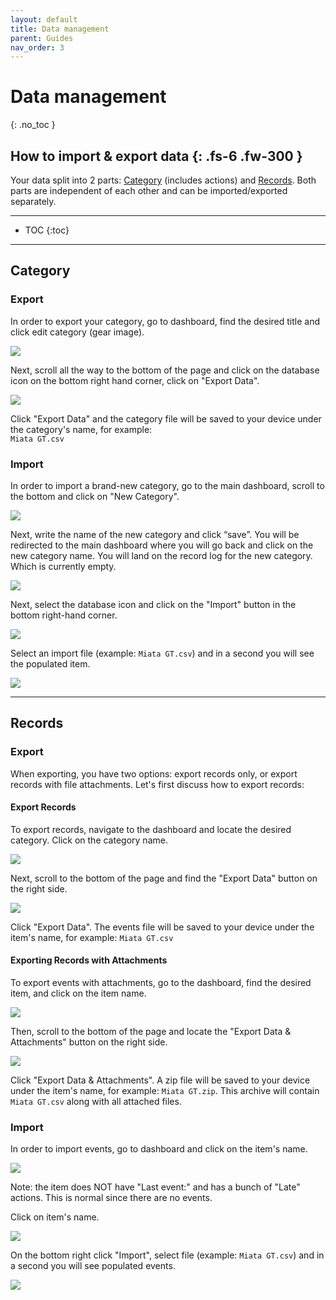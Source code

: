 ```yaml
---
layout: default
title: Data management
parent: Guides
nav_order: 3
---
```


# Data management
{: .no_toc }

How to import & export data
{: .fs-6 .fw-300 }
---

Your data split into 2 parts: [Category](../guides/overview.md#category) (includes actions) and [Records](../guides/overview.md#records). Both parts are independent of each other and can be imported/exported separately.

---

- TOC
{:toc}

--- 

## Category

### Export

In order to export your category, go to dashboard, find the desired title and click edit category (gear image).

![](../../assets/images/guides/import_export/category_settings_gear.png)

Next, scroll all the way to the bottom of the page and click on the database icon on the bottom right hand corner, click on "Export Data".

![](../../assets/images/guides/import_export/category_settings_export.png)

Click "Export Data" and the category file will be saved to your device under the category's name, for example:\
`Miata GT.csv`



### Import

In order to import a brand-new category, go to the main dashboard, scroll to the bottom and click on "New Category".

![](../../assets/images/guides/import_export/add_new_category.png)

Next, write the name of the new category and click “save”. You will be redirected to the main dashboard where you will go back and click on the new category name. You will land on the record log for the new category. Which is currently empty.

![](../../assets/images/guides/import_export/update_category.png)


Next, select the database icon and click on the "Import" button in the bottom right-hand corner.

![](../../assets/images/guides/import_export/new_category_import.png)

Select an import file (example: `Miata GT.csv`) and in a second you will see the populated item.

![](../../assets/images/guides/import_export/newly_imported_records.png)

---

## Records

### Export

When exporting, you have two options: export records only, or export records with file attachments. Let's first discuss how to export records:

#### Export Records
To export records, navigate to the dashboard and locate the desired category. Click on the category name.

![](../../assets/images/guides/import_export/category_records.png)

Next, scroll to the bottom of the page and find the "Export Data" button on the right side.

![](../../assets/images/guides/import_export/records_export.png)

Click "Export Data". The events file will be saved to your device under the item's name, for example:
`Miata GT.csv`

#### Exporting Records with Attachments

To export events with attachments, go to the dashboard, find the desired item, and click on the item name.

![](../../assets/images/guides/import_export/category_records.png)

Then, scroll to the bottom of the page and locate the "Export Data & Attachments" button on the right side.

![](../../assets/images/guides/import_export/records_export.png)

Click "Export Data & Attachments". A zip file will be saved to your device under the item's name, for example:
`Miata GT.zip`. This archive will contain `Miata GT.csv` along with all attached files. 

### Import

In order to import events, go to dashboard and click on the item's name.

![](../../assets/images/guides/import_export/import_records.png)

Note: the item does NOT have "Last event:" and has a bunch of "Late" actions. This is normal since there are no events.

Click on item's name.

![](../../assets/images/guides/import_export/import_records_category_name.png)

On the bottom right click "Import", select file (example: `Miata GT.csv`) and in a second you will see populated events.

![](../../assets/images/guides/import_export/import_records_import_button.png)

